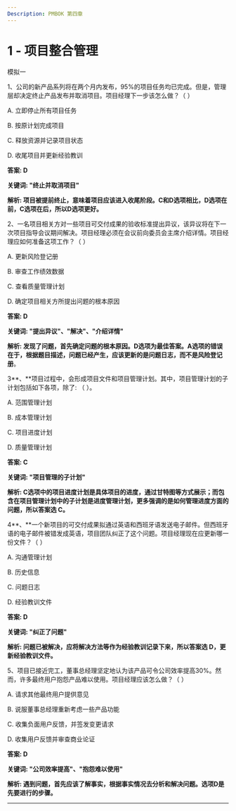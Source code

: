 ```yaml
---
Description: PMBOK 第四章
---
```


# 1 - 项目整合管理

模拟一

1、公司的新产品系列将在两个月内发布，95%的项目任务均已完成。但是，管理层却决定终止产品发布并取消项目。项目经理下一步该怎么做？（  ）

A. 立即停止所有项目任务

B. 按原计划完成项目

C. 释放资源并记录项目状态

D. 收尾项目并更新经验教训

**答案: D**

**关键词: "终止并取消项目"**

**解析: 项目被提前终止，意味着项目应该进入收尾阶段。C和D选项相比，D选项在前，C选项在后，所以D选项更好。**

2、一名项目相关方对一些项目可交付成果的验收标准提出异议，该异议将在下一次项目指导会议期间解决。项目经理必须在会议前向委员会主席介绍详情。项目经理应如何准备这项工作？（ ）

A. 更新风险登记册

B. 审查工作绩效数据

C. 查看质量管理计划

D. 确定项目相关方所提出问题的根本原因

**答案: D**

**关键词: "提出异议"、"解决"、"介绍详情"**

**解析: 发现了问题，首先确定问题的根本原因。D选项为最佳答案。A选项的错误在于，根据题目描述，问题已经产生，应该更新的是问题日志，而不是风险登记册**。

3**、**项目过程中，会形成项目文件和项目管理计划。其中，项目管理计划的子计划包括如下各项，除了: （  ）。

A. 范围管理计划

B. 成本管理计划

C. 项目进度计划

D. 质量管理计划

**答案: C**

**关键词: "项目管理的子计划"**

**解析: C选项中的项目进度计划是具体项目的进度，通过甘特图等方式展示；而包含在项目管理计划中的子计划是进度管理计划，更多强调的是如何管理进度方面的问题，所以答案选 C。**

4**、**一个新项目的可交付成果拟通过英语和西班牙语发送电子邮件。但西班牙语的电子邮件被错发成英语，项目团队纠正了这个问题。项目经理现在应更新哪一份文件？（ ）

A. 沟通管理计划

B. 历史信息

C.  问题日志

D. 经验教训文件

**答案: D**

**关键词: "纠正了问题"**

**解析: 问题已被解决，应将解决方法等作为经验教训记录下来，所以答案选 D，更新经验教训文件。**

5、项目已接近完工，董事总经理坚定地认为该产品可令公司效率提高30%。然而，许多最终用户抱怨产品难以使用。项目经理应该怎么做？（ ）

A. 请求其他最终用户提供意见

B. 说服董事总经理重新考虑一些产品功能

C. 收集负面用户反馈，并签发变更请求

D. 收集用户反馈并审查商业论证

**答案: D**

**关键词: "公司效率提高"、"抱怨难以使用"**

**解析: 遇到问题，首先应该了解事实，根据事实情况去分析和解决问题。选项D是先要进行的步骤。**

---



